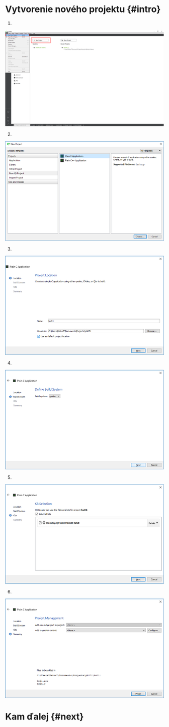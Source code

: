 # Vytvorenie nového projektu {#intro}

1.

  ![](/images/qt-creator/create_01.png)

2.

  ![](/images/qt-creator/create_02.png)

3.

  ![](/images/qt-creator/create_03.png)

4.

  ![](/images/qt-creator/create_04.png)

5.

  ![](/images/qt-creator/create_05.png)
  
6.

  ![](/images/qt-creator/create_06.png)

# Kam ďalej {#next}

